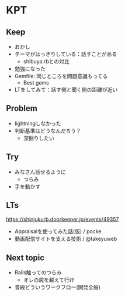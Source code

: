 # KPT

## Keep
- おかし
- テーマがはっきりしている：話すことがある
  - shibuya.rbとの対比
- 勉強になった
- Gemfile: 同じところを問題意識もってる
  - Best gems
- LTをしてみて：話す側と聞く側の距離が近い

## Problem
- lightningしなかった
- 判断基準はどうなんだろう？
  - 深掘りしたい

## Try
- みなさん話せるように
  - つらみ
- 手を動かす

## LTs
https://shinjukurb.doorkeeper.jp/events/49357

- Appraisalを使ってみた話(仮) / pocke
- 動画配信サイトを支える技術 / @takeyuweb

## Next topic
- Rails触ってのつらみ
  - オレの屍を越えて行け
- 普段どういうワークフロー(開発全般)
